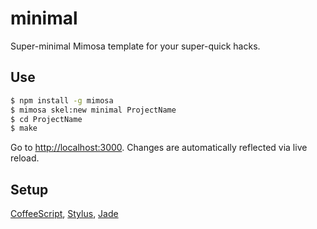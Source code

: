 # minimal

Super-minimal Mimosa template for your super-quick hacks.

## Use

```bash
$ npm install -g mimosa
$ mimosa skel:new minimal ProjectName
$ cd ProjectName
$ make
```

Go to [http://localhost:3000](http://localhost:3000). Changes are automatically reflected via live reload.

## Setup

[CoffeeScript](http://http://coffeescript.org/), [Stylus](http://learnboost.github.io/stylus/), [Jade](http://jade-lang.com/)

